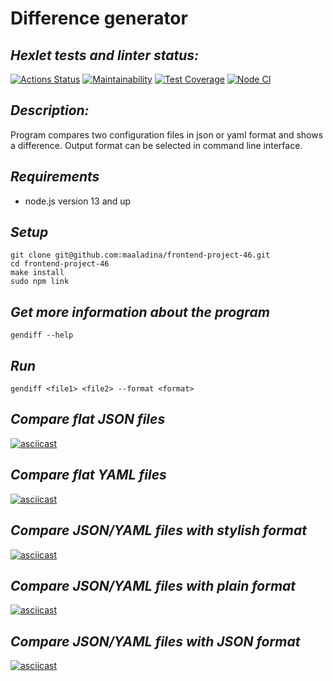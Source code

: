 # Difference generator
## _Hexlet tests and linter status:_
[![Actions Status](https://github.com/maaladina/frontend-project-46/workflows/hexlet-check/badge.svg)](https://github.com/maaladina/frontend-project-46/actions)
[![Maintainability](https://api.codeclimate.com/v1/badges/9bd22810686091887fd6/maintainability)](https://codeclimate.com/github/maaladina/frontend-project-46/maintainability)
[![Test Coverage](https://api.codeclimate.com/v1/badges/9bd22810686091887fd6/test_coverage)](https://codeclimate.com/github/maaladina/frontend-project-46/test_coverage)
[![Node CI](https://github.com/maaladina/frontend-project-46/workflows/lint/badge.svg?event=push)](https://github.com/maaladina/frontend-project-46/actions/workflows/lint.yml)

## _Description:_
Program compares two configuration files in json or yaml format and shows a difference. Output format can be selected in command line interface.

## _Requirements_
- node.js version 13 and up

## _Setup_
```
git clone git@github.com:maaladina/frontend-project-46.git
cd frontend-project-46
make install
sudo npm link
```
## _Get more information about the program_
```
gendiff --help
```
## _Run_
```
gendiff <file1> <file2> --format <format>
```

## _Compare flat JSON files_
[![asciicast](https://asciinema.org/a/adbQ2LmIa0EpjaXYX5qa9reTK.svg)](https://asciinema.org/a/adbQ2LmIa0EpjaXYX5qa9reTK)
## _Compare flat YAML files_
[![asciicast](https://asciinema.org/a/JNv4a8Z6N2zqK34UJzw6aloxE.svg)](https://asciinema.org/a/JNv4a8Z6N2zqK34UJzw6aloxE)
## _Compare JSON/YAML files with stylish format_
[![asciicast](https://asciinema.org/a/CrpbzSCZrz5JDKG6R0RcvSXXU.svg)](https://asciinema.org/a/CrpbzSCZrz5JDKG6R0RcvSXXU)
## _Compare JSON/YAML files with plain format_
[![asciicast](https://asciinema.org/a/TsjN2elykmpHqKcCgmOpTjy31.svg)](https://asciinema.org/a/TsjN2elykmpHqKcCgmOpTjy31)
## _Compare JSON/YAML files with JSON format_
[![asciicast](https://asciinema.org/a/V23IZJoWKIrlxUnf23WEyOJhn.svg)](https://asciinema.org/a/V23IZJoWKIrlxUnf23WEyOJhn)

